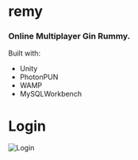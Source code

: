 # remy

### Online Multiplayer Gin Rummy. 

Built with: 
* Unity 
* PhotonPUN
* WAMP
* MySQLWorkbench 

# Login
![Login](https://github.com/golubovicnenad/remy/blob/master/documents/Images/Login.png "Login")
